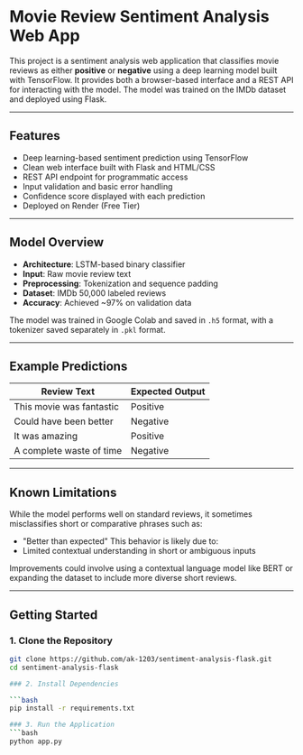 # Movie Review Sentiment Analysis Web App

This project is a sentiment analysis web application that classifies movie reviews as either **positive** or **negative** using a deep learning model built with TensorFlow. It provides both a browser-based interface and a REST API for interacting with the model. The model was trained on the IMDb dataset and deployed using Flask.


---

## Features

- Deep learning-based sentiment prediction using TensorFlow
- Clean web interface built with Flask and HTML/CSS
- REST API endpoint for programmatic access
- Input validation and basic error handling
- Confidence score displayed with each prediction
- Deployed on Render (Free Tier)

---

## Model Overview

- **Architecture**: LSTM-based binary classifier
- **Input**: Raw movie review text
- **Preprocessing**: Tokenization and sequence padding
- **Dataset**: IMDb 50,000 labeled reviews
- **Accuracy**: Achieved ~97% on validation data

The model was trained in Google Colab and saved in `.h5` format, with a tokenizer saved separately in `.pkl` format.

---

## Example Predictions

| Review Text                           | Expected Output |
|--------------------------------------|-----------------|
| This movie was fantastic             | Positive        |
| Could have been better               | Negative        |
| It was amazing                       | Positive        |
| A complete waste of time             | Negative        |

---

## Known Limitations

While the model performs well on standard reviews, it sometimes misclassifies short or comparative phrases such as:

- "Better than expected"
This behavior is likely due to:
- Limited contextual understanding in short or ambiguous inputs

Improvements could involve using a contextual language model like BERT or expanding the dataset to include more diverse short reviews.


---

## Getting Started

### 1. Clone the Repository

```bash
git clone https://github.com/ak-1203/sentiment-analysis-flask.git
cd sentiment-analysis-flask

### 2. Install Dependencies

```bash
pip install -r requirements.txt

### 3. Run the Application
```bash
python app.py
